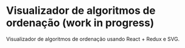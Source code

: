 # Visualizador de algoritmos de ordenação (work in progress)

Visualizador de algoritmos de ordenação usando React + Redux e SVG.

